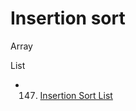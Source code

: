 # Insertion sort

Array

List

* 147. [Insertion Sort List](https://app.gitbook.com/@alittlebit/s/algorithm-problems-and-how-to-solve-them/list/147.-insertion-sort-list)

